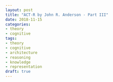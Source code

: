 ```yaml
---
layout: post
title: "ACT-R by John R. Anderson - Part III"
date: 2018-11-15
categories:
- theory
- cognitive
tags:
- theory
- cognitive
- architecture
- reasoning
- knowledge
- representation
draft: true
---
```


